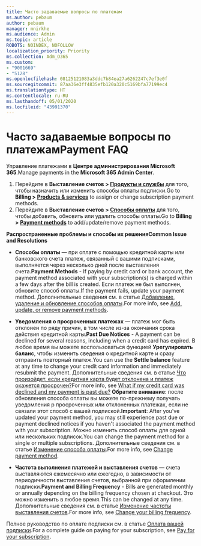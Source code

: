 ```yaml
---
title: Часто задаваемые вопросы по платежам
ms.author: pebaum
author: pebaum
manager: mnirkhe
ms.audience: Admin
ms.topic: article
ROBOTS: NOINDEX, NOFOLLOW
localization_priority: Priority
ms.collection: Adm_O365
ms.custom:
- "9001669"
- "5128"
ms.openlocfilehash: 08125121083a3ddc7b84ea27a6262247c7ef3e0f
ms.sourcegitcommit: 87aa36e3ff4835efb120a320c5169bfa77199ec4
ms.translationtype: HT
ms.contentlocale: ru-RU
ms.lasthandoff: 05/01/2020
ms.locfileid: "43991370"
---
```

# <a name="payment-faq"></a><span data-ttu-id="1bb6d-102">Часто задаваемые вопросы по платежам</span><span class="sxs-lookup"><span data-stu-id="1bb6d-102">Payment FAQ</span></span>

<span data-ttu-id="1bb6d-103">Управление платежами в **Центре администрирования Microsoft 365**.</span><span class="sxs-lookup"><span data-stu-id="1bb6d-103">Manage payments in the **Microsoft 365 Admin Center**.</span></span> 

1. <span data-ttu-id="1bb6d-104">Перейдите в **Выставление счетов > [Продукты и службы](https://go.microsoft.com/fwlink/p/?linkid=842054)** для того, чтобы назначить или изменить способы оплаты подписки.</span><span class="sxs-lookup"><span data-stu-id="1bb6d-104">Go to **Billing > [Products & services](https://go.microsoft.com/fwlink/p/?linkid=842054)** to assign or change subscription payment methods.</span></span>
2. <span data-ttu-id="1bb6d-105">Перейдите в **Выставление счетов > [Способы оплаты](https://go.microsoft.com/fwlink/p/?linkid=2018806)** для того, чтобы добавить, обновить или удалить способы оплаты.</span><span class="sxs-lookup"><span data-stu-id="1bb6d-105">Go to **Billing > [Payment methods](https://go.microsoft.com/fwlink/p/?linkid=2018806)** to add/update/remove payment methods.</span></span>

<span data-ttu-id="1bb6d-106">**Распространенные проблемы и способы их решения**</span><span class="sxs-lookup"><span data-stu-id="1bb6d-106">**Common Issue and Resolutions**</span></span>

- <span data-ttu-id="1bb6d-107">**Способы оплаты** — при оплате с помощью кредитной карты или банковского счета платеж, связанный с вашими подписками, выполняется через несколько дней после выставления счета.</span><span class="sxs-lookup"><span data-stu-id="1bb6d-107">**Payment Methods** - If paying by credit card or bank account, the payment method associated with your subscription(s) is charged within a few days after the bill is created.</span></span> <span data-ttu-id="1bb6d-108">Если платеж не был выполнен, обновите способ оплаты.</span><span class="sxs-lookup"><span data-stu-id="1bb6d-108">If the payment fails, update your payment method.</span></span> <span data-ttu-id="1bb6d-109">Дополнительные сведения см. в статье [Добавление, удаление и обновление способов оплаты](https://go.microsoft.com/fwlink/?linkid=2118133).</span><span class="sxs-lookup"><span data-stu-id="1bb6d-109">For more info, see [Add, update, or remove payment methods](https://go.microsoft.com/fwlink/?linkid=2118133).</span></span>

- <span data-ttu-id="1bb6d-110">**Уведомления о просроченных платежах** — платеж мог быть отклонен по ряду причин, в том числе из-за окончания срока действия кредитной карты.</span><span class="sxs-lookup"><span data-stu-id="1bb6d-110">**Past Due Notices** - A payment can be declined for several reasons, including when a credit card has expired.</span></span> <span data-ttu-id="1bb6d-111">В любое время вы можете воспользоваться функцией **Урегулировать баланс**, чтобы изменить сведения о кредитной карте и сразу отправить повторный платеж.</span><span class="sxs-lookup"><span data-stu-id="1bb6d-111">You can use the **Settle balance** feature at any time to change your credit card information and immediately resubmit the payment.</span></span> <span data-ttu-id="1bb6d-112">Дополнительные сведения см. в статье [Что произойдет, если кредитная карта будет отклонена и платеж окажется просрочен?](https://docs.microsoft.com/microsoft-365/commerce/billing-and-payments/pay-for-your-subscription?view=o365-worldwide#what-if-my-credit-card-was-declined-and-my-payment-is-past-due)</span><span class="sxs-lookup"><span data-stu-id="1bb6d-112">For more info, see [What if my credit card was declined and my payment is past due?](https://docs.microsoft.com/microsoft-365/commerce/billing-and-payments/pay-for-your-subscription?view=o365-worldwide#what-if-my-credit-card-was-declined-and-my-payment-is-past-due)</span></span> <span data-ttu-id="1bb6d-113">**Обратите внимание**: после обновления способа оплаты вы можете по-прежнему получать уведомления р просроченных или отклоненных платежах, если не связали этот способ с вашей подпиской.</span><span class="sxs-lookup"><span data-stu-id="1bb6d-113">**Important**: After you've updated your payment method, you may still experience past due or payment declined notices if you haven't associated the payment method with your subscription.</span></span> <span data-ttu-id="1bb6d-114">Можно изменить способ оплаты для одной или нескольких подписок.</span><span class="sxs-lookup"><span data-stu-id="1bb6d-114">You can change the payment method for a single or multiple subscriptions.</span></span> <span data-ttu-id="1bb6d-115">Дополнительные сведения см. в статье [Изменение способа оплаты](https://docs.microsoft.com/microsoft-365/commerce/billing-and-payments/add-update-or-remove-credit-card-or-bank-account?view=o365-worldwide#change-a-payment-method).</span><span class="sxs-lookup"><span data-stu-id="1bb6d-115">For more info, see [Change payment method](https://docs.microsoft.com/microsoft-365/commerce/billing-and-payments/add-update-or-remove-credit-card-or-bank-account?view=o365-worldwide#change-a-payment-method).</span></span>

- <span data-ttu-id="1bb6d-116">**Частота выполнения платежей и выставления счетов** — счета выставляются ежемесячно или ежегодно, в зависимости от периодичности выставления счетов, выбранной при оформлении подписки.</span><span class="sxs-lookup"><span data-stu-id="1bb6d-116">**Payment and Billing Frequency** - Bills are generated monthly or annually depending on the billing frequency chosen at checkout.</span></span> <span data-ttu-id="1bb6d-117">Это можно изменить в любое время.</span><span class="sxs-lookup"><span data-stu-id="1bb6d-117">This can be changed at any time.</span></span> <span data-ttu-id="1bb6d-118">Дополнительные сведения см. в статье [Изменение частоты выставления счетов](https://go.microsoft.com/fwlink/?linkid=2119148).</span><span class="sxs-lookup"><span data-stu-id="1bb6d-118">For more info, see [Change your billing frequency](https://go.microsoft.com/fwlink/?linkid=2119148).</span></span>

<span data-ttu-id="1bb6d-119">Полное руководство по оплате подписки см. в статье [Оплата вашей подписки](https://docs.microsoft.com/microsoft-365/commerce/billing-and-payments/pay-for-your-subscription?view=o365-worldwide).</span><span class="sxs-lookup"><span data-stu-id="1bb6d-119">For a complete guide on paying for your subscription, see [Pay for your subscription](https://docs.microsoft.com/microsoft-365/commerce/billing-and-payments/pay-for-your-subscription?view=o365-worldwide).</span></span>
